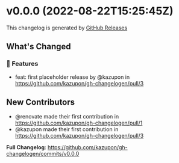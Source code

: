 # v0.0.0 (2022-08-22T15:25:45Z)

This changelog is generated by [GitHub Releases](https://github.com/kazupon/gh-changelogen/releases/tag/v0.0.0)

<!-- Release notes generated using configuration in .github/release.yml at v0.0.0 -->

## What's Changed
### 🌟 Features
* feat: first placeholder release by @kazupon in https://github.com/kazupon/gh-changelogen/pull/3

## New Contributors
* @renovate made their first contribution in https://github.com/kazupon/gh-changelogen/pull/1
* @kazupon made their first contribution in https://github.com/kazupon/gh-changelogen/pull/3

**Full Changelog**: https://github.com/kazupon/gh-changelogen/commits/v0.0.0

